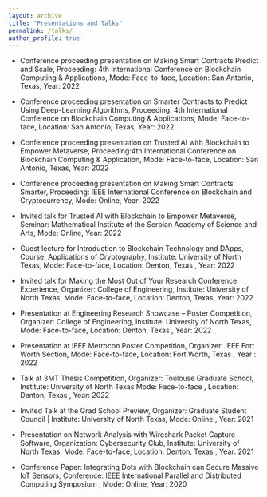 ```yaml
---
layout: archive
title: "Presentations and Talks"
permalink: /talks/
author_profile: true
---
```


* Conference proceeding presentation on Making Smart Contracts Predict and Scale, Proceeding: 4th International Conference on Blockchain Computing & Applications, Mode: Face-to-face,  Location: San Antonio, Texas, Year:  2022

* Conference proceeding presentation on Smarter Contracts to Predict Using Deep-Learning Algorithms, Proceeding: 4th International Conference on Blockchain Computing & Applications, Mode: Face-to-face, Location: San Antonio, Texas, Year: 2022

* Conference proceeding presentation on Trusted AI with Blockchain to Empower Metaverse, Proceeding:4th International Conference on Blockchain Computing & Application, Mode: Face-to-face, Location: San Antonio, Texas,  Year:  2022

* Conference proceeding presentation on  Making Smart Contracts Smarter, Proceeding: IEEE International Conference on Blockchain and Cryptocurrency, Mode: Online,  Year:  2022

* Invited talk for Trusted AI with Blockchain to Empower Metaverse, Seminar: Mathematical Institute of the Serbian Academy of Science and Arts, Mode: Online,  Year:  2022

* Guest lecture for Introduction to Blockchain Technology and DApps, Course: Applications of Cryptography,  Institute: University of North Texas, Mode: Face-to-face, Location: Denton, Texas , Year: 2022

* Invited talk for Making the Most Out of Your Research Conference Experience, Organizer: College of Engineering, Institute: University of North Texas, Mode: Face-to-face,  Location: Denton, Texas,  Year: 2022

* Presentation at Engineering Research Showcase – Poster Competition, Organizer: College of Engineering, Institute: University of North Texas, Mode: Face-to-face, Location: Denton, Texas , Year: 2022

* Presentation at IEEE Metrocon Poster Competition, Organizer: IEEE Fort Worth Section, Mode: Face-to-face, Location: Fort Worth, Texas , Year : 2022

* Talk at 3MT Thesis Competition, Organizer: Toulouse Graduate School,  Institute: University of North Texas
Mode: Face-to-face , Location: Denton, Texas , Year: 2022

* Invited Talk at the Grad School Preview, Organizer: Graduate Student Council | Institute: University of North Texas, Mode: Online , Year: 2021

* Presentation on Network Analysis with Wireshark Packet Capture Software, Organization: Cybersecurity Club, Institute: University of North Texas, Mode: Face-to-face, Location: Denton, Texas , Year: 2021

* Conference Paper: Integrating Dots with Blockchain can Secure Massive IoT Sensors, Conference: IEEE International Parallel and Distributed Computing Symposium , Mode: Online, Year:  2020

